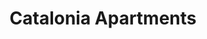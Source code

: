 ---
title: Catalonia Apartments
phone: (408) 264-0784
website: http://www.edenhousing.org/property/catalonia
management: Eden Housing Management, Inc.
tags: []
---